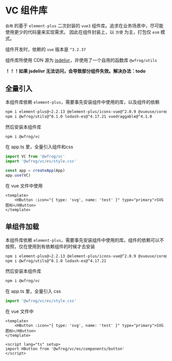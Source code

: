 # VC 组件库

`自用` 的基于 `element-plus` 二次封装的 `vue3` 组件库。追求在业务场景中，尽可能使用更少的代码量来实现需求。
因此在组件封装上，以 `方便` 为主，打包仅 `esm` 模式。

组件开发时，依赖的 `vue` 版本是 `^3.2.37`

组件库所使用 CDN 源为 [jsdelivr](https://www.jsdelivr.com/)，并使用了一个自用的函数库 `@wfrog/utils`

 **！！！如果 jsdelivr 无法访问，会导致部分组件失效。解决办法：todo**

## 全量引入

本组件库依赖 `element-plus`，需要事先安装组件中使用的库，以及组件的依赖

```sh
npm i element-plus@~2.2.13 @element-plus/icons-vue@^2.0.9 @vueuse/core@^9.1.0
npm i @wfrog/utils@^0.1.0 lodash-es@^4.17.21 vuedraggable@^4.1.0 
```

然后安装本组件库
```sh
npm i @wfrog/vc 
```

在 app.ts 里，全量引入组件和css
```ts
import VC from '@wfrog/vc'
import '@wfrog/vc/es/style.css'

const app = createApp(App)
app.use(VC)
```

在 vue 文件中使用
```vue
<template>
    <HButton :icon="{ type: 'svg', name: 'test' }" type="primary">SVG 图标</HButton>
</template>
```


## 单组件加载

本组件库依赖 `element-plus`，需要事先安装组件中使用的库。组件的依赖可以不按照，仅在使用到有依赖组件的时候才去安装

```sh
npm i element-plus@~2.2.13 @element-plus/icons-vue@^2.0.9 @vueuse/core@^9.1.0
npm i @wfrog/utils@^0.1.0 lodash-es@^4.17.21
```

然后安装本组件库
```sh
npm i @wfrog/vc 
```

在 app.ts 里，全量引入 css
```ts
import '@wfrog/vc/es/style.css'
```

在 vue 文件中
```vue
<template>
    <HButton :icon="{ type: 'svg', name: 'test' }" type="primary">SVG 图标</HButton>
</template>

<script lang="ts" setup>
import HButton from '@wfrog/vc/es/components/button'
</script>
```
